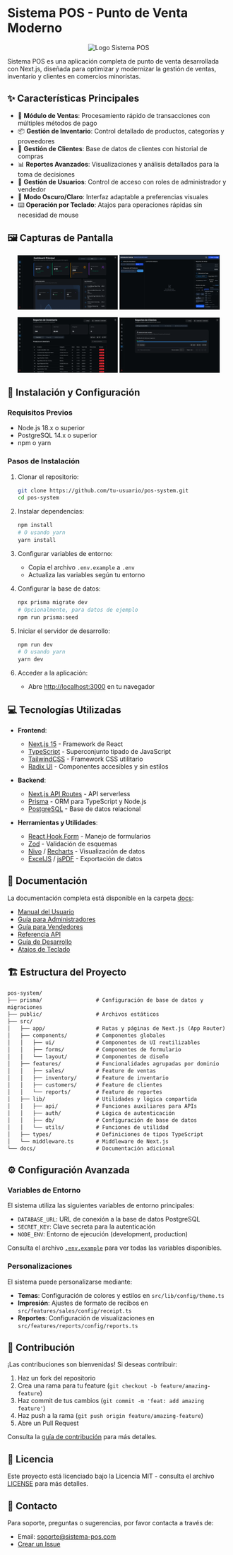 # Sistema POS - Punto de Venta Moderno

<p align="center">
  <img src="public/pos-logo.png" alt="Logo Sistema POS" width="200" height="auto">
</p>

Sistema POS es una aplicación completa de punto de venta desarrollada con Next.js, diseñada para optimizar y modernizar la gestión de ventas, inventario y clientes en comercios minoristas.

## ✨ Características Principales

- 🛒 **Módulo de Ventas**: Procesamiento rápido de transacciones con múltiples métodos de pago
- 📦 **Gestión de Inventario**: Control detallado de productos, categorías y proveedores
- 👥 **Gestión de Clientes**: Base de datos de clientes con historial de compras
- 📊 **Reportes Avanzados**: Visualizaciones y análisis detallados para la toma de decisiones
- 👤 **Gestión de Usuarios**: Control de acceso con roles de administrador y vendedor
- 🌙 **Modo Oscuro/Claro**: Interfaz adaptable a preferencias visuales
- ⌨️ **Operación por Teclado**: Atajos para operaciones rápidas sin necesidad de mouse

## 🖼️ Capturas de Pantalla

<p align="center">
  <img src="docs/screenshots/dashboard.png" alt="Dashboard" width="45%">
  <img src="docs/screenshots/pos.png" alt="Punto de Venta" width="45%">
</p>
<p align="center">
  <img src="docs/screenshots/inventory.png" alt="Inventario" width="45%">
  <img src="docs/screenshots/reports.png" alt="Reportes" width="45%">
</p>

## 🚀 Instalación y Configuración

### Requisitos Previos

- Node.js 18.x o superior
- PostgreSQL 14.x o superior
- npm o yarn

### Pasos de Instalación

1. Clonar el repositorio:
   ```bash
   git clone https://github.com/tu-usuario/pos-system.git
   cd pos-system
   ```

2. Instalar dependencias:
   ```bash
   npm install
   # O usando yarn
   yarn install
   ```

3. Configurar variables de entorno:
   - Copia el archivo `.env.example` a `.env`
   - Actualiza las variables según tu entorno

4. Configurar la base de datos:
   ```bash
   npx prisma migrate dev
   # Opcionalmente, para datos de ejemplo
   npm run prisma:seed
   ```

5. Iniciar el servidor de desarrollo:
   ```bash
   npm run dev
   # O usando yarn
   yarn dev
   ```

6. Acceder a la aplicación:
   - Abre [http://localhost:3000](http://localhost:3000) en tu navegador

## 💻 Tecnologías Utilizadas

- **Frontend**: 
  - [Next.js 15](https://nextjs.org/) - Framework de React
  - [TypeScript](https://www.typescriptlang.org/) - Superconjunto tipado de JavaScript
  - [TailwindCSS](https://tailwindcss.com/) - Framework CSS utilitario
  - [Radix UI](https://www.radix-ui.com/) - Componentes accesibles y sin estilos

- **Backend**:
  - [Next.js API Routes](https://nextjs.org/docs/api-routes/introduction) - API serverless
  - [Prisma](https://www.prisma.io/) - ORM para TypeScript y Node.js
  - [PostgreSQL](https://www.postgresql.org/) - Base de datos relacional

- **Herramientas y Utilidades**:
  - [React Hook Form](https://react-hook-form.com/) - Manejo de formularios
  - [Zod](https://github.com/colinhacks/zod) - Validación de esquemas
  - [Nivo](https://nivo.rocks/) / [Recharts](https://recharts.org/) - Visualización de datos
  - [ExcelJS](https://github.com/exceljs/exceljs) / [jsPDF](https://github.com/parallax/jsPDF) - Exportación de datos

## 📖 Documentación

La documentación completa está disponible en la carpeta [docs](/docs):

- [Manual del Usuario](/docs/user-manual.md)
- [Guía para Administradores](/docs/admin-guide.md)
- [Guía para Vendedores](/docs/seller-guide.md)
- [Referencia API](/docs/api-reference.md)
- [Guía de Desarrollo](/docs/development.md)
- [Atajos de Teclado](/docs/keyboard-shortcuts.md)

## 🏗️ Estructura del Proyecto

```
pos-system/
├── prisma/                 # Configuración de base de datos y migraciones
├── public/                 # Archivos estáticos
├── src/
│   ├── app/                # Rutas y páginas de Next.js (App Router)
│   ├── components/         # Componentes globales
│   │   ├── ui/             # Componentes de UI reutilizables
│   │   ├── forms/          # Componentes de formulario
│   │   └── layout/         # Componentes de diseño
│   ├── features/           # Funcionalidades agrupadas por dominio
│   │   ├── sales/          # Feature de ventas
│   │   ├── inventory/      # Feature de inventario
│   │   ├── customers/      # Feature de clientes
│   │   └── reports/        # Feature de reportes
│   ├── lib/                # Utilidades y lógica compartida
│   │   ├── api/            # Funciones auxiliares para APIs
│   │   ├── auth/           # Lógica de autenticación
│   │   ├── db/             # Configuración de base de datos
│   │   └── utils/          # Funciones de utilidad
│   ├── types/              # Definiciones de tipos TypeScript
│   └── middleware.ts       # Middleware de Next.js
└── docs/                   # Documentación adicional
```

## ⚙️ Configuración Avanzada

### Variables de Entorno

El sistema utiliza las siguientes variables de entorno principales:

- `DATABASE_URL`: URL de conexión a la base de datos PostgreSQL
- `SECRET_KEY`: Clave secreta para la autenticación
- `NODE_ENV`: Entorno de ejecución (development, production)

Consulta el archivo [`.env.example`](.env.example) para ver todas las variables disponibles.

### Personalizaciones

El sistema puede personalizarse mediante:

- **Temas**: Configuración de colores y estilos en `src/lib/config/theme.ts`
- **Impresión**: Ajustes de formato de recibos en `src/features/sales/config/receipt.ts`
- **Reportes**: Configuración de visualizaciones en `src/features/reports/config/reports.ts`

## 👥 Contribución

¡Las contribuciones son bienvenidas! Si deseas contribuir:

1. Haz un fork del repositorio
2. Crea una rama para tu feature (`git checkout -b feature/amazing-feature`)
3. Haz commit de tus cambios (`git commit -m 'feat: add amazing feature'`)
4. Haz push a la rama (`git push origin feature/amazing-feature`)
5. Abre un Pull Request

Consulta la [guía de contribución](docs/CONTRIBUTING.md) para más detalles.

## 📄 Licencia

Este proyecto está licenciado bajo la Licencia MIT - consulta el archivo [LICENSE](LICENSE) para más detalles.

## 📧 Contacto

Para soporte, preguntas o sugerencias, por favor contacta a través de:

- Email: soporte@sistema-pos.com
- [Crear un Issue](https://github.com/tu-usuario/pos-system/issues)
